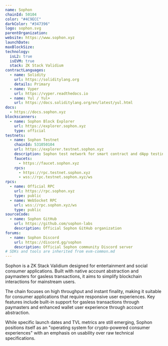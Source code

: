 ```yaml
---
name: Sophon
chainId: 50104
color: "#4C9ECC"
darkColor: "#347396"
logo: sophon.svg
parentOrganization: 
website: https://www.sophon.xyz
launchDate: 
maxBlockSize: 
technology:
  isL2: true
  isEVM: true
  stack: ZK Stack Validium
contractLanguages:
  - name: Solidity
    url: https://soliditylang.org
    details: Primary
  - name: Vyper
    url: https://vyper.readthedocs.io
  - name: Yul / Yul+
    url: https://docs.soliditylang.org/en/latest/yul.html
docs:
  - https://docs.sophon.xyz
blockscanners:
  - name: Sophon Block Explorer
    url: https://explorer.sophon.xyz
    type: official
testnets:
  - name: Sophon Testnet
    chainId: 531050104
    url: https://explorer.testnet.sophon.xyz
    description: Sophon test network for smart contract and dApp testing
    faucets:
      - https://faucet.sophon.xyz
    rpcs:
      - https://rpc.testnet.sophon.xyz
      - wss://rpc.testnet.sophon.xyz/ws
rpcs:
  - name: Official RPC
    url: https://rpc.sophon.xyz
    type: public
  - name: WebSocket RPC
    url: wss://rpc.sophon.xyz/ws
    type: public
sourceCode:
  - name: Sophon GitHub
    url: https://github.com/sophon-labs
    description: Official Sophon GitHub organization
forums:
  - name: Sophon Discord
    url: https://discord.gg/sophon
    description: Official Sophon community Discord server
# SDKs and tools are inherited from evm-common.md
---
```


Sophon is a ZK Stack Validium designed for entertainment and social consumer applications. Built with native account abstraction and paymasters for gasless transactions, it aims to simplify blockchain interactions for mainstream users.

The chain focuses on high throughput and instant finality, making it suitable for consumer applications that require responsive user experiences. Key features include built-in support for gasless transactions through paymasters and enhanced wallet user experience through account abstraction.

While specific launch dates and TVL metrics are still emerging, Sophon positions itself as an "operating system for crypto-powered consumer experiences" with an emphasis on usability over raw technical specifications.
